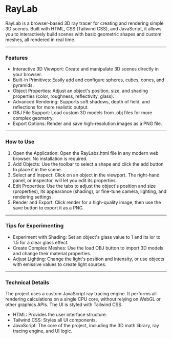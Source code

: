 # RayLab

RayLab is a browser-based 3D ray tracer for creating and rendering simple 3D scenes. Built with HTML, CSS (Tailwind CSS), and JavaScript, it allows you to interactively build scenes with basic geometric shapes and custom meshes, all rendered in real time.

---

### Features

* Interactive 3D Viewport: Create and manipulate 3D scenes directly in your browser.
* Built-in Primitives: Easily add and configure spheres, cubes, cones, and pyramids.
* Object Properties: Adjust an object's position, size, and shading properties (color, roughness, reflectivity, glass).
* Advanced Rendering: Supports soft shadows, depth of field, and reflections for more realistic output.
* OBJ File Support: Load custom 3D models from .obj files for more complex geometry.
* Export Options: Render and save high-resolution images as a PNG file.

---

### How to Use

1. Open the Application: Open the RayLabs.html file in any modern web browser. No installation is required.
2. Add Objects: Use the toolbar to select a shape and click the add button to place it in the scene.
3. Select and Inspect: Click on an object in the viewport. The right-hand panel, or inspector, will let you edit its properties.
4. Edit Properties: Use the tabs to adjust the object's position and size (properties), its appearance (shading), or fine-tune camera, lighting, and rendering settings.
5. Render and Export: Click render for a high-quality image, then use the save button to export it as a PNG.

---

### Tips for Experimenting

* Experiment with Shading: Set an object's glass value to 1 and its ior to 1.5 for a clear glass effect.
* Create Complex Meshes: Use the load OBJ button to import 3D models and change their material properties.
* Adjust Lighting: Change the light's position and intensity, or use objects with emissive values to create light sources.

---

### Technical Details

The project uses a custom JavaScript ray tracing engine. It performs all rendering calculations on a single CPU core, without relying on WebGL or other graphics APIs. The UI is styled with Tailwind CSS.

* HTML: Provides the user interface structure.
* Tailwind CSS: Styles all UI components.
* JavaScript: The core of the project, including the 3D math library, ray tracing engine, and UI logic.
